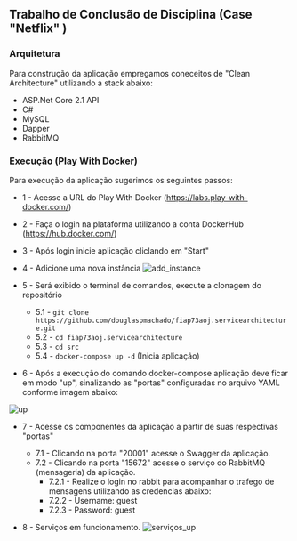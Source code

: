 ## Trabalho de Conclusão de Disciplina (Case "Netflix" )

### Arquitetura

Para construção da aplicação empregamos coneceitos de "Clean Architecture" utilizando a stack abaixo:

* ASP.Net Core 2.1 API
* C#
* MySQL
* Dapper
* RabbitMQ

### Execução (Play With Docker)

Para execução da aplicação sugerimos os seguintes passos:

* 1 - Acesse a URL do Play With Docker (https://labs.play-with-docker.com/)
* 2 - Faça o login na plataforma utilizando a conta DockerHub (https://hub.docker.com/)
* 3 - Após login inicie aplicação cliclando em "Start"
* 4 - Adicione uma nova instância
![add_instance](https://user-images.githubusercontent.com/17520851/93142777-0d437d00-f6bd-11ea-9a2d-2ea4fe123f45.PNG)

* 5 - Será exibido o terminal de comandos, execute a clonagem do repositório
  * 5.1 - `git clone https://github.com/douglaspmachado/fiap73aoj.servicearchitecture.git`
  * 5.2 - `cd fiap73aoj.servicearchitecture`
  * 5.3 - `cd src`
  * 5.4 - `docker-compose up -d` (Inicia aplicação)
* 6 - Após a execução do comando docker-compose aplicação deve ficar em modo "up", sinalizando as "portas" configuradas no arquivo YAML conforme imagem abaixo:

![up](https://user-images.githubusercontent.com/17520851/93144247-fb170e00-f6bf-11ea-8a7b-1ed3fc5b0f92.PNG)

* 7 - Acesse os componentes da aplicação a partir de suas respectivas "portas"
  * 7.1 - Clicando na porta "20001" acesse o Swagger da aplicação.
  * 7.2 - Clicando na porta "15672" acesse o serviço do RabbitMQ (mensageria) da aplicação.
    * 7.2.1 - Realize o login no rabbit para acompanhar o trafego de mensagens utilizando as credencias abaixo: 
    * 7.2.2 - Username: guest
    * 7.2.3 - Password: guest
    
* 8 - Serviços em funcionamento. 
![serviços_up](https://user-images.githubusercontent.com/17520851/93146587-9959a280-f6c5-11ea-9be2-477df6f9106f.PNG)

    
    
  
  
  
  
      





